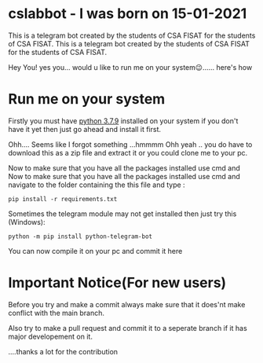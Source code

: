 # cslabbot - I was born on 15-01-2021


This is a telegram bot created by the students of CSA FISAT for the students of CSA FISAT.	This is a telegram bot created by the students of CSA FISAT for the students of CSA FISAT.


Hey You!
yes you... 
would u like to run me on your system😉...... here's how




Run me on your system
======================
Firstly you must have [python 3.7.9](https://www.python.org/downloads/release/python-379) installed on your system 
if you don't have it yet then just go ahead and install it first.


Ohh....
Seems like I forgot something ...hmmmm
Ohh yeah ..
you do have to download this as a zip file and extract it or you could clone me to your pc.

Now to make sure that you have all the packages installed use cmd and 	Now to make sure that you have all the packages installed use cmd and 
navigate to the folder containing the this file and type :	


    pip install -r requirements.txt
    
Sometimes the telegram module may not get installed then just try this (Windows):

    python -m pip install python-telegram-bot
    
You can now compile it on your pc and commit it here



Important Notice(For new users)
================================

Before you try and make a commit always make sure that it does'nt make conflict with the main branch.

Also try to make a pull request and commit it to a seperate branch if it has major developement on it.

....thanks a lot for the contribution
